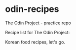 # odin-recipes
The Odin Project - practice repo

Recipe list for The Odin Project:

Korean food recipes, let's go.
